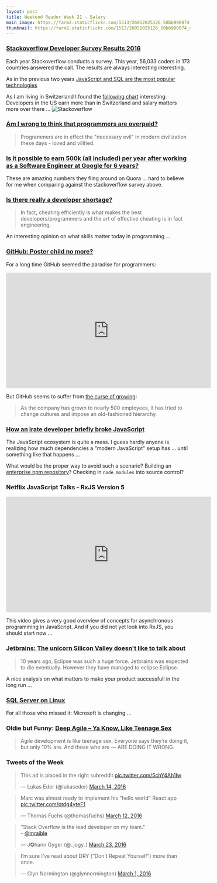 ```yaml
---
layout: post
title: Weekend Reader Week 21 - Salary
main_image: https://farm2.staticflickr.com/1513/26052025126_50bb990074_b.jpg
thumbnail: https://farm2.staticflickr.com/1513/26052025126_50bb990074_q.jpg
---
```



### [Stackoverflow Developer Survey Results 2016](http://stackoverflow.com/research/developer-survey-2016)

Each year Stackoverflow conducts a survey. This year, 56,033 coders in 173 countries answered the call. The results are always interesting interesting.

As in the previous two years [JavaScript and SQL are the most popular technologies](http://stackoverflow.com/research/developer-survey-2016#technology-most-popular-technologies)

As I am living in Switzerland I found the [following chart](http://stackoverflow.com/research/developer-survey-2016#money-matters-more-in-some-countries) interesting: Developers in the US earn more than in Switzerland and salary matters more over there ...
![Stackoverflow](https://i.imgur.com/TEj6gx4.png)


### [Am I wrong to think that programmers are overpaid?](https://www.quora.com/Am-I-wrong-to-think-that-programmers-are-overpaid)

> Programmers are in effect the "necessary evil" in modern civilization
> these days - loved and vilified.


### [Is it possible to earn 500k (all included) per year after working as a Software Engineer at Google for 6 years?](https://www.quora.com/Is-it-possible-to-earn-500k-all-included-per-year-after-working-as-a-Software-Engineer-at-Google-for-6-years)

These are amazing numbers they fling around on Quora ... hard to believe for me when comparing against the stackoverflow survey above.


### [Is there really a developer shortage?](https://www.quora.com/Is-there-really-a-developer-shortage)

> In fact, cheating efficiently is what makes the best developers/programmers and the art of effective cheating is in fact engineering.

An interesting opinion on what skills matter today in programming ...



### [GitHub: Poster child no more?](http://uk.businessinsider.com/github-identity-crisis-2016-2)

For a long time GitHub seemed the paradise for programmers:
<iframe width="560" height="315" src="https://www.youtube.com/embed/i-qpexZE8Yc?list=FL47T0bLSKg2AqYyimBC47fA" frameborder="0" allowfullscreen></iframe>

But GitHub seems to suffer from [the curse of growing](http://uk.businessinsider.com/github-identity-crisis-2016-2):

> As the company has grown to nearly 500 employees, it has tried to change cultures and impose an old-fashioned hierarchy.



### [How an irate developer briefly broke JavaScript](http://www.theverge.com/2016/3/24/11300840/how-an-irate-developer-briefly-broke-javascript)

The JavaScript ecosystem is quite a mess. I guess hardly anyone is realizing how much dependencies a "modern JavaScript" setup has ... until something like that happens ...

What would be the proper way to avoid such a scenario? Building an [enterprise npm repository](https://books.sonatype.com/nexus-book/reference/npm-proxying-registries.html)? Checking in `node_modules` into source control?



### Netflix JavaScript Talks - RxJS Version 5

<iframe width="560" height="315" src="https://www.youtube.com/embed/COviCoUtwx4" frameborder="0" allowfullscreen></iframe>

This video gives a very good overview of concepts for asynchronous programming in JavaScript. And if you did not yet look into RxJS, you should start now ...



### [Jetbrains: The unicorn Silicon Valley doesn't like to talk about](http://movingfulcrum.com/jetbrains-the-unicorn-silicon-valley-doesnt-like-to-talk-about/)

> 10 years ago, Eclipse was such a huge force. Jetbrains was expected to die eventually. However they have managed to eclipse Eclipse.

A nice analysis on what matters to make your product successfull in the long run ...



### [SQL Server on Linux](http://blogs.microsoft.com/blog/2016/03/07/announcing-sql-server-on-linux/)
For all those who missed it: Microsoft is changing ... 



### Oldie but Funny: [Deep Agile – Ya Know, Like Teenage Sex](http://hackerchick.com/deep-agile-ya-know-like-teenage-sex)

> Agile development is like teenage sex. Everyone says they’re doing it,
> but only 10% are. And those who are — ARE DOING IT WRONG.


### Tweets of the Week

<blockquote class="twitter-tweet" data-lang="en"><p lang="en" dir="ltr">This ad is placed in the right subreddit <a href="https://t.co/5chY4Ah1Iw">pic.twitter.com/5chY4Ah1Iw</a></p>&mdash; Lukas Eder (@lukaseder) <a href="https://twitter.com/lukaseder/status/709431706802130945">March 14, 2016</a></blockquote>

<blockquote class="twitter-tweet" data-lang="en"><p lang="en" dir="ltr">Marc was almost ready to implement his &quot;hello world&quot; React app <a href="https://t.co/ptdg4yteF1">pic.twitter.com/ptdg4yteF1</a></p>&mdash; Thomas Fuchs (@thomasfuchs) <a href="https://twitter.com/thomasfuchs/status/708675139253174273">March 12, 2016</a></blockquote>

<blockquote class="twitter-tweet" data-lang="en"><p lang="en" dir="ltr">&quot;Stack Overflow is the lead developer on my team.&quot;<br>- <a href="https://twitter.com/mraible">@mraible</a></p>&mdash; J✪hann Gyger (@_jogy_) <a href="https://twitter.com/_jogy_/status/712680532958703616">March 23, 2016</a></blockquote>

<blockquote class="twitter-tweet" data-lang="en"><p lang="en" dir="ltr">I’m sure I’ve read about DRY (“Don’t Repeat Yourself”) more than once.</p>&mdash; Glyn Normington (@glynnormington) <a href="https://twitter.com/glynnormington/status/704634419450155008">March 1, 2016</a></blockquote>
